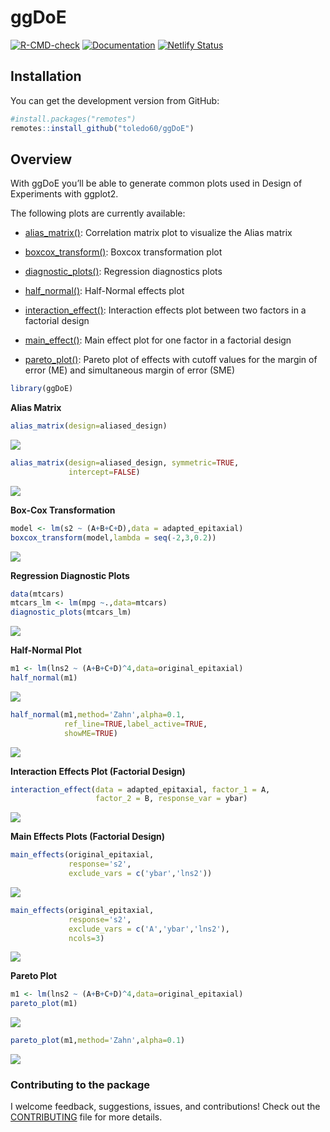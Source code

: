 
# ggDoE

[![R-CMD-check](https://github.com/toledo60/ggDoE/workflows/R-CMD-check/badge.svg)](https://github.com/toledo60/ggDoE/actions)
[![Documentation](https://img.shields.io/badge/Documentation-ggDoE-blue)](https://ggdoe.netlify.app/)
[![Netlify
Status](https://api.netlify.com/api/v1/badges/20d30180-f503-4b63-ba9c-c95bfca3826e/deploy-status)](https://app.netlify.com/sites/ggdoe/deploys)

## Installation

You can get the development version from GitHub:

``` r
#install.packages("remotes") 
remotes::install_github("toledo60/ggDoE")
```

## Overview

With ggDoE you’ll be able to generate common plots used in Design of
Experiments with ggplot2.

The following plots are currently available:

-   [alias_matrix()](https://ggdoe.netlify.app/reference/alias_matrix.html):
    Correlation matrix plot to visualize the Alias matrix

-   [boxcox_transform()](https://ggdoe.netlify.app/reference/boxcox_transform.html):
    Boxcox transformation plot

-   [diagnostic_plots()](https://ggdoe.netlify.app/reference/diagnostic_plots.html):
    Regression diagnostics plots

-   [half_normal()](https://ggdoe.netlify.app/reference/half_normal.html):
    Half-Normal effects plot

-   [interaction_effect()](https://ggdoe.netlify.app/reference/interaction_effect.html):
    Interaction effects plot between two factors in a factorial design

-   [main_effect()](https://ggdoe.netlify.app/reference/main_effect.html):
    Main effect plot for one factor in a factorial design

-   [pareto_plot()](https://ggdoe.netlify.app/reference/pareto_plot.html):
    Pareto plot of effects with cutoff values for the margin of error
    (ME) and simultaneous margin of error (SME)

``` r
library(ggDoE)
```

**Alias Matrix**

``` r
alias_matrix(design=aliased_design)
```

![](README_files/figure-gfm/unnamed-chunk-3-1.png)<!-- -->

``` r
alias_matrix(design=aliased_design, symmetric=TRUE,
             intercept=FALSE)
```

![](README_files/figure-gfm/unnamed-chunk-4-1.png)<!-- -->

**Box-Cox Transformation**

``` r
model <- lm(s2 ~ (A+B+C+D),data = adapted_epitaxial)
boxcox_transform(model,lambda = seq(-2,3,0.2))
```

![](README_files/figure-gfm/unnamed-chunk-5-1.png)<!-- -->

**Regression Diagnostic Plots**

``` r
data(mtcars)
mtcars_lm <- lm(mpg ~.,data=mtcars)
diagnostic_plots(mtcars_lm)
```

![](README_files/figure-gfm/unnamed-chunk-6-1.png)<!-- -->

**Half-Normal Plot**

``` r
m1 <- lm(lns2 ~ (A+B+C+D)^4,data=original_epitaxial)
half_normal(m1)
```

![](README_files/figure-gfm/unnamed-chunk-7-1.png)<!-- -->

``` r
half_normal(m1,method='Zahn',alpha=0.1,
            ref_line=TRUE,label_active=TRUE,
            showME=TRUE)
```

![](README_files/figure-gfm/unnamed-chunk-8-1.png)<!-- -->

**Interaction Effects Plot (Factorial Design)**

``` r
interaction_effect(data = adapted_epitaxial, factor_1 = A,
                   factor_2 = B, response_var = ybar)
```

![](README_files/figure-gfm/unnamed-chunk-9-1.png)<!-- -->

**Main Effects Plots (Factorial Design)**

``` r
main_effects(original_epitaxial,
             response='s2',
             exclude_vars = c('ybar','lns2'))
```

![](README_files/figure-gfm/unnamed-chunk-10-1.png)<!-- -->

``` r
main_effects(original_epitaxial,
             response='s2',
             exclude_vars = c('A','ybar','lns2'),
             ncols=3)
```

![](README_files/figure-gfm/unnamed-chunk-11-1.png)<!-- -->

**Pareto Plot**

``` r
m1 <- lm(lns2 ~ (A+B+C+D)^4,data=original_epitaxial)
pareto_plot(m1)
```

![](README_files/figure-gfm/unnamed-chunk-12-1.png)<!-- -->

``` r
pareto_plot(m1,method='Zahn',alpha=0.1)
```

![](README_files/figure-gfm/unnamed-chunk-13-1.png)<!-- -->

### Contributing to the package

I welcome feedback, suggestions, issues, and contributions! Check out
the
[CONTRIBUTING](https://github.com/toledo60/ggDoE/blob/main/.github/CONTRIBUTING.md)
file for more details.
